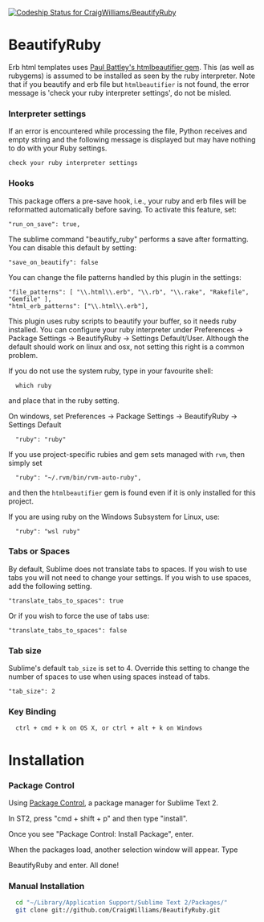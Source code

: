 [ ![Codeship Status for CraigWilliams/BeautifyRuby](https://www.codeship.io/projects/09898c30-f89d-0130-ede5-7a7e050a0c1a/status)](https://www.codeship.io/projects/6700)

# BeautifyRuby

Erb html templates uses [Paul Battley's htmlbeautifier gem](https://github.com/threedaymonk/htmlbeautifier). This (as well as rubygems) is assumed to be installed as seen by the ruby interpreter. Note that if you beautify and erb file but `htmlbeautifier` is not found, the error message is 'check your ruby interpreter settings', do not be misled.

### Interpreter settings

If an error is encountered while processing the file, Python receives and empty string and the following message is displayed but may have nothing to do with your Ruby settings.

```
check your ruby interpreter settings
```

### Hooks

This package offers a pre-save hook, i.e., your ruby and erb files will be reformatted automatically before saving. To activate this feature, set:

    "run_on_save": true,

The sublime command "beautify_ruby" performs a save after formatting. You can disable this default by setting:

    "save_on_beautify": false

You can change the file patterns handled by this plugin in the settings:

    "file_patterns": [ "\\.html\\.erb", "\\.rb", "\\.rake", "Rakefile", "Gemfile" ],
    "html_erb_patterns": ["\\.html\\.erb"],

This plugin uses ruby scripts to beautify your buffer, so it needs ruby installed. You can configure your ruby interpreter under Preferences -> Package Settings -> BeautifyRuby -> Settings Default/User. Although the default should work on linux and osx, not setting this right is a common problem.

If you do not use the system ruby, type in your favourite shell:

```
  which ruby
```

and place that in the ruby setting.

On windows, set Preferences -> Package Settings -> BeautifyRuby -> Settings Default

```
  "ruby": "ruby"
```

If you use project-specific rubies and gem sets managed with `rvm`, then simply set

      "ruby": "~/.rvm/bin/rvm-auto-ruby",

and then the `htmlbeautifier` gem is found even if it is only installed for this project.

If you are using ruby on the Windows Subsystem for Linux, use:

```
  "ruby": "wsl ruby"
```

### Tabs or Spaces

By default, Sublime does not translate tabs to spaces. If you wish to use tabs you will not need to change your settings. If you wish to use spaces, add the following setting.

```
"translate_tabs_to_spaces": true
```

Or if you wish to force the use of tabs use:

```
"translate_tabs_to_spaces": false
```
### Tab size

Sublime's default `tab_size` is set to 4. Override this setting to change the number of spaces to use when using spaces instead of tabs.

```
"tab_size": 2
```

### Key Binding

```
  ctrl + cmd + k on OS X, or ctrl + alt + k on Windows
```

# Installation

### Package Control
Using [Package Control](http://wbond.net/sublime_packages/package_control), a
package manager for Sublime Text 2.

In ST2, press "cmd + shift + p" and then type "install".

Once you see "Package Control: Install Package", enter.

When the packages load, another selection window will appear. Type

BeautifyRuby and enter. All done!

### Manual Installation

```bash
  cd "~/Library/Application Support/Sublime Text 2/Packages/"
  git clone git://github.com/CraigWilliams/BeautifyRuby.git
```

